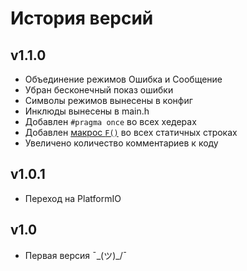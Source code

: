 # История версий

## v1.1.0

- Объединение режимов Ошибка и Сообщение
- Убран бесконечный показ ошибки
- Символы режимов вынесены в конфиг
- Инклюды вынесены в main.h
- Добавлен `#pragma once` во всех хедерах
- Добавлен [макрос `F()`](https://alexgyver.ru/lessons/code-optimisation/) во всех статичных строках
- Увеличено количество комментариев к коду

## v1.0.1

- Переход на PlatformIO

## v1.0

- Первая версия ¯\_(ツ)_/¯
